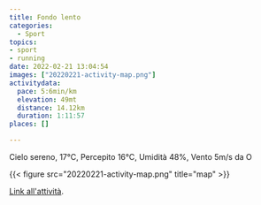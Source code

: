 ```yaml
---
title: Fondo lento
categories: 
  - Sport
topics: 
- sport
- running
date: 2022-02-21 13:04:54
images: ["20220221-activity-map.png"]
activitydata:
  pace: 5:6min/km
  elevation: 49mt
  distance: 14.12km
  duration: 1:11:57
places: []

---
```


Cielo sereno, 17°C, Percepito 16°C, Umidità 48%, Vento 5m/s da O

<!--more-->

{{<  figure src="20220221-activity-map.png" title="map" >}}

[Link all'attività](https://strava.com/activities/6715946182).
